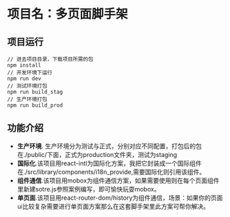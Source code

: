 # 项目名：**多页面脚手架**
## 项目运行
```
// 进去项目目录，下载项目所需的包
npm install
// 开发环境下运行
npm run dev
// 测试环境打包
npm run build_stag
// 生产环境打包
npm run build_prod
```
## 功能介绍

* **生产环境**. 生产环境分为测试与正式，分别对应不同配置，打包后的包在./public/下面，正式为production文件夹，测试为staging
* **国际化**.该项目用react-intl为国际化方案，我把它封装成一个国际组件在./src/library/components/i18n_provide,需要国际化则引用该组件。
* **组件通信**.该项目用mobox为组件通信方案，如果需要使用则在每个页面组件里新建sotre.js参照案例编写，即可愉快玩耍mobox。
* **单页面**.该项目用react-router-dom/history为组件通信，场景：如果你的页面ui比较复杂需要进行单页面方案那么在这套脚手架里此方案可帮你解决。